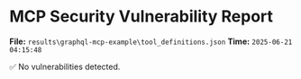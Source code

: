 # MCP Security Vulnerability Report
**File:** `results\graphql-mcp-example\tool_definitions.json`
**Time:** `2025-06-21 04:15:48`

✅ No vulnerabilities detected.